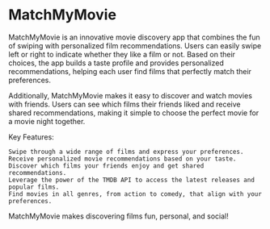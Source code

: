 # MatchMyMovie
MatchMyMovie is an innovative movie discovery app that combines the fun of swiping with personalized film recommendations. Users can easily swipe left or right to indicate whether they like a film or not. Based on their choices, the app builds a taste profile and provides personalized recommendations, helping each user find films that perfectly match their preferences.

Additionally, MatchMyMovie makes it easy to discover and watch movies with friends. Users can see which films their friends liked and receive shared recommendations, making it simple to choose the perfect movie for a movie night together.

Key Features:

    Swipe through a wide range of films and express your preferences.
    Receive personalized movie recommendations based on your taste.
    Discover which films your friends enjoy and get shared recommendations.
    Leverage the power of the TMDB API to access the latest releases and popular films.
    Find movies in all genres, from action to comedy, that align with your preferences.

MatchMyMovie makes discovering films fun, personal, and social!
